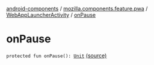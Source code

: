 [android-components](../../index.md) / [mozilla.components.feature.pwa](../index.md) / [WebAppLauncherActivity](index.md) / [onPause](./on-pause.md)

# onPause

`protected fun onPause(): `[`Unit`](https://kotlinlang.org/api/latest/jvm/stdlib/kotlin/-unit/index.html) [(source)](https://github.com/mozilla-mobile/android-components/blob/master/components/feature/pwa/src/main/java/mozilla/components/feature/pwa/WebAppLauncherActivity.kt#L54)